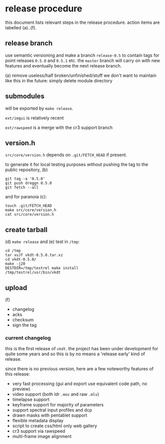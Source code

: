 # release procedure

this document lists relevant steps in the release procedure.
action items are labelled (a)..(f).

## release branch

use semantic versioning and make a branch `release-0.5` to
contain tags for point releases `0.5.0` and `0.5.1` etc.
the `master` branch will carry on with new features and eventually become the
next release branch.

(a) remove useless/half broken/unfinished/stuff we don't want to maintain like
this in the future: simply delete module directory

## submodules

will be exported by `make release`.

`ext/imgui` is relatively recent

`ext/rawspeed` is a merge with the cr3 support branch

## version.h

`src/core/version.h` depends on `.git/FETCH_HEAD` if present.

to generate it for local testing purposes without pushing the tag
to the public repository, (b)
```
git tag -a '0.5.0'
git push dreggn 0.5.0
git fetch --all
```

and for paranoia (c):

```
touch .git/FETCH_HEAD
make src/core/version.h
cat src/core/version.h
```

## create tarball

(d) `make release` and (e) test in `/tmp`:

```
cd /tmp
tar xvJf vkdt-0.5.0.tar.xz
cd vkdt-0.5.0/
make -j20
DESTDIR=/tmp/testrel make install
/tmp/testrel/usr/bin/vkdt
```

## upload

(f)

* changelog
* acks
* checksum
* sign the tag

### current changelog

this is the first release of `vkdt`. the project has been under development for
quite some years and so this is by no means a 'release early' kind of release.

since there is no previous version, here are a few noteworthy features of this release:

* very fast processing (gui and export use equivalent code path, no preview)
* video support (both ldr `.mov` and raw `.mlv`)
* timelapse support
* keyframe support for majority of parameters
* support spectral input profiles and dcp
* drawn masks with pentablet support
* flexible metadata display
* script to create css/html only web gallery
* cr3 support via rawspeed
* multi-frame image alignment
